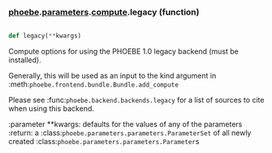 ### [phoebe](phoebe.md).[parameters](phoebe.parameters.md).[compute](phoebe.parameters.compute.md).legacy (function)


```py

def legacy(**kwargs)

```



Compute options for using the PHOEBE 1.0 legacy backend (must be
installed).

Generally, this will be used as an input to the kind argument in
:meth:`phoebe.frontend.bundle.Bundle.add_compute`

Please see :func:`phoebe.backend.backends.legacy` for a list of sources to
cite when using this backend.

:parameter **kwargs: defaults for the values of any of the parameters
:return: a :class:`phoebe.parameters.parameters.ParameterSet` of all newly
    created :class:`phoebe.parameters.parameters.Parameter`s

